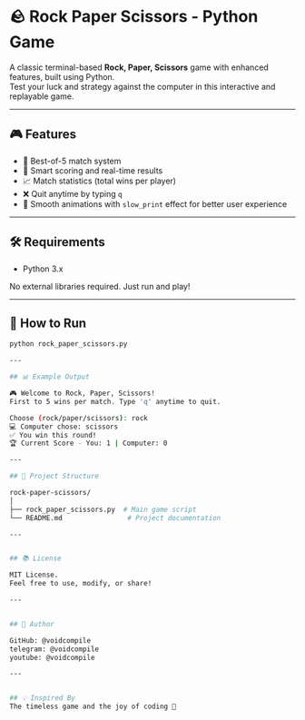 # 🪨 Rock Paper Scissors - Python Game

A classic terminal-based **Rock, Paper, Scissors** game with enhanced features, built using Python.  
Test your luck and strategy against the computer in this interactive and replayable game.

---

## 🎮 Features

- 🔁 Best-of-5 match system
- 🧠 Smart scoring and real-time results
- 📈 Match statistics (total wins per player)
- ❌ Quit anytime by typing `q`
- 🐢 Smooth animations with `slow_print` effect for better user experience

---

## 🛠️ Requirements

- Python 3.x

No external libraries required. Just run and play!

---

## 🚀 How to Run

```bash
python rock_paper_scissors.py

---

## 📊 Example Output

🎮 Welcome to Rock, Paper, Scissors!
First to 5 wins per match. Type 'q' anytime to quit.

Choose (rock/paper/scissors): rock
💻 Computer chose: scissors
✅ You win this round!
🏆 Current Score - You: 1 | Computer: 0

---

## 📌 Project Structure

rock-paper-scissors/
│
├── rock_paper_scissors.py  # Main game script
└── README.md                # Project documentation

---


## 📚 License

MIT License.
Feel free to use, modify, or share!

---


## 🙌 Author

GitHub: @voidcompile
telegram: @voidcompile
youtube: @voidcompile

---


## 💡 Inspired By
The timeless game and the joy of coding 🎯


